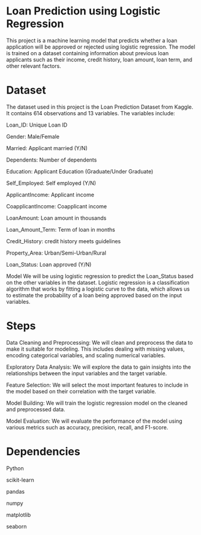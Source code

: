 # Loan Prediction using Logistic Regression
This project is a machine learning model that predicts whether a loan application will be approved or rejected using logistic regression. The model is trained on a dataset containing information about previous loan applicants such as their income, credit history, loan amount, loan term, and other relevant factors.

# Dataset
The dataset used in this project is the Loan Prediction Dataset from Kaggle. It contains 614 observations and 13 variables. The variables include:

Loan_ID: Unique Loan ID

Gender: Male/Female

Married: Applicant married (Y/N)

Dependents: Number of dependents

Education: Applicant Education (Graduate/Under Graduate)

Self_Employed: Self employed (Y/N)

ApplicantIncome: Applicant income

CoapplicantIncome: Coapplicant income

LoanAmount: Loan amount in thousands

Loan_Amount_Term: Term of loan in months

Credit_History: credit history meets guidelines

Property_Area: Urban/Semi-Urban/Rural

Loan_Status: Loan approved (Y/N)

Model
We will be using logistic regression to predict the Loan_Status based on the other variables in the dataset. Logistic regression is a classification algorithm that works by fitting a logistic curve to the data, which allows us to estimate the probability of a loan being approved based on the input variables.

# Steps
Data Cleaning and Preprocessing: We will clean and preprocess the data to make it suitable for modeling. This includes dealing with missing values, encoding categorical variables, and scaling numerical variables.

Exploratory Data Analysis: We will explore the data to gain insights into the relationships between the input variables and the target variable.

Feature Selection: We will select the most important features to include in the model based on their correlation with the target variable.

Model Building: We will train the logistic regression model on the cleaned and preprocessed data.

Model Evaluation: We will evaluate the performance of the model using various metrics such as accuracy, precision, recall, and F1-score.

# Dependencies
Python

scikit-learn

pandas

numpy

matplotlib

seaborn

